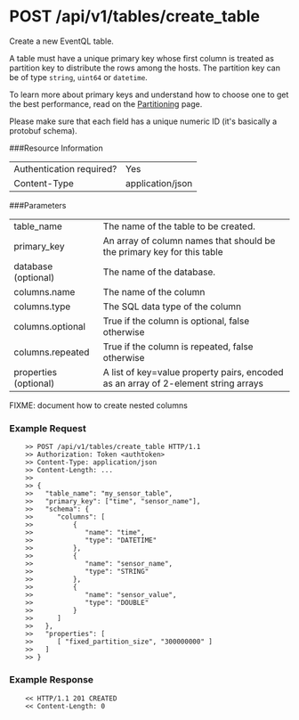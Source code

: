 POST /api/v1/tables/create_table
================

Create a new EventQL table.<br>

A table must have a unique primary key whose first column is treated as
partition key to distribute the rows among the hosts. The partition key can be
of type `string`, `uint64` or `datetime`. 

To learn more about primary keys and understand how to choose one to get the
best performance, read on the [Partitioning](../../../../tables/partitioning/) page.

Please make sure that each field has a unique numeric ID (it's basically
a protobuf schema).

###Resource Information
<table class='http_api create_table'>
  <tr>
    <td>Authentication required?</td>
    <td>Yes</td>
  </tr>
  <tr>
    <td>Content-Type</td>
    <td>application/json</td>
  </tr>
</table>

###Parameters
<table class='http_api create_table'>
  <tr>
    <td>table_name</td>
    <td>The name of the table to be created.</td>
  </tr>
  <tr>
    <td>primary_key</td>
    <td>An array of column names that should be the primary key for this table</td>
  </tr>
  <tr>
    <td>database (optional)</td>
    <td>The name of the database.
  </tr>
  <tr>
    <td>columns.name</td>
    <td>The name of the column</td>
  </tr>
  <tr>
    <td>columns.type</td>
    <td>The SQL data type of the column</td>
  </tr>
  <tr>
    <td>columns.optional</td>
    <td>True if the column is optional, false otherwise</td>
  </tr>
  <tr>
    <td>columns.repeated</td>
    <td>True if the column is repeated, false otherwise</td>
  </tr>
  <tr>
    <td>properties (optional)</td>
    <td>A list of key=value property pairs, encoded as an array of 2-element string arrays</td>
  </tr>
</table>

FIXME: document how to create nested columns

### Example Request

        >> POST /api/v1/tables/create_table HTTP/1.1
        >> Authorization: Token <authtoken>
        >> Content-Type: application/json
        >> Content-Length: ...
        >>
        >> {
        >>   "table_name": "my_sensor_table",
        >>   "primary_key": ["time", "sensor_name"],
        >>   "schema": {
        >>      "columns": [
        >>          {
        >>             "name": "time",
        >>             "type": "DATETIME"
        >>          },
        >>          {
        >>             "name": "sensor_name",
        >>             "type": "STRING"
        >>          },
        >>          {
        >>             "name": "sensor_value",
        >>             "type": "DOUBLE"
        >>          }
        >>      ]
        >>   },
        >>   "properties": [
        >>      [ "fixed_partition_size", "300000000" ]
        >>   ]
        >> }

### Example Response

        << HTTP/1.1 201 CREATED
        << Content-Length: 0

